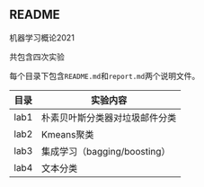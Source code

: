 ## README

机器学习概论2021

共包含四次实验

每个目录下包含`README.md`和`report.md`两个说明文件。

| 目录 | 实验内容                       |
| ---- | ------------------------------ |
| lab1 | 朴素贝叶斯分类器对垃圾邮件分类 |
| lab2 | Kmeans聚类                     |
| lab3 | 集成学习（bagging/boosting）   |
| lab4 | 文本分类                       |